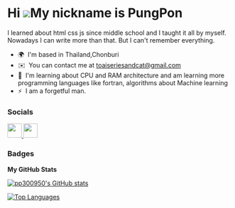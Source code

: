 Hi ![](https://user-images.githubusercontent.com/18350557/176309783-0785949b-9127-417c-8b55-ab5a4333674e.gif)My nickname is PungPon
===============================================================================================================================================

I learned about html css js since middle school and I taught it all by myself. Nowadays I can write more than that. But I can't remember everything.

* 🌍  I'm based in Thailand,Chonburi
* ✉️  You can contact me at [toaiseriesandcat@gmail.com](mailto:toaiseriesandcat@gmail.com)
* 🧠  I'm learning about CPU and RAM architecture and am learning more programming languages ​​like fortran, algorithms about Machine learning
* ⚡  I am a forgetful man.

### Socials

<p align="left"> <a href="https://www.facebook.com/profile.php?id=100042189738832" target="_blank" rel="noreferrer"> <picture> <source media="(prefers-color-scheme: dark)" srcset="https://raw.githubusercontent.com/danielcranney/readme-generator/main/public/icons/socials/facebook-dark.svg" /> <source media="(prefers-color-scheme: light)" srcset="https://raw.githubusercontent.com/danielcranney/readme-generator/main/public/icons/socials/facebook.svg" /> <img src="https://raw.githubusercontent.com/danielcranney/readme-generator/main/public/icons/socials/facebook.svg" width="32" height="32" /> </picture> </a> <a href="https://www.github.com/pp300950" target="_blank" rel="noreferrer"> <picture> <source media="(prefers-color-scheme: dark)" srcset="https://raw.githubusercontent.com/danielcranney/readme-generator/main/public/icons/socials/github-dark.svg" /> <source media="(prefers-color-scheme: light)" srcset="https://raw.githubusercontent.com/danielcranney/readme-generator/main/public/icons/socials/github.svg" /> <img src="https://raw.githubusercontent.com/danielcranney/readme-generator/main/public/icons/socials/github.svg" width="32" height="32" /> </picture> </a></p>

### Badges

<b>My GitHub Stats</b>

<a href="http://www.github.com/pp300950"><img src="https://github-readme-stats.vercel.app/api?username=pp300950&show_icons=true&hide=&count_private=true&title_color=0891b2&text_color=ffffff&icon_color=0891b2&bg_color=1c1917&hide_border=true&show_icons=true" alt="pp300950's GitHub stats" /></a>

<a href="https://github.com/pp300950" align="left"><img src="https://github-readme-stats.vercel.app/api/top-langs/?username=pp300950&langs_count=10&title_color=0891b2&text_color=ffffff&icon_color=0891b2&bg_color=1c1917&hide_border=true&locale=en&custom_title=Top%20%Languages" alt="Top Languages" /></a>
